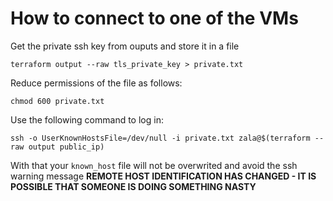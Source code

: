 # How to connect to one of the VMs

Get the private ssh key from ouputs and store it in a file

`terraform output --raw tls_private_key > private.txt`

Reduce permissions of the file as follows:

`chmod 600 private.txt`

Use the following command to log in:

`ssh -o UserKnownHostsFile=/dev/null -i private.txt zala@$(terraform --raw output public_ip)`

With that your `known_host` file will not be overwrited and avoid the ssh warning
message **REMOTE HOST IDENTIFICATION HAS CHANGED - IT IS POSSIBLE THAT SOMEONE
IS DOING SOMETHING NASTY**
